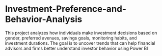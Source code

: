 # Investment-Preference-and-Behavior-Analysis
This project analyzes how individuals make investment decisions based on gender, preferred avenues, savings goals, monitoring habits, and investment durations. The goal is to uncover trends that can help financial advisors and firms better understand investor behavior using Power BI
